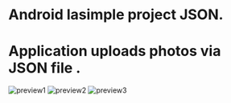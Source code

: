 # Android lasimple project JSON.
# Application uploads photos via JSON file .
![preview1](https://github.com/dmitriykotov333/JsonSimple/blob/master/ezgif.com-video-to-gif22.gif)
![preview2](https://github.com/dmitriykotov333/JsonSimple/blob/master/ezgif.com-video-to-gif33.gif)
![preview3](https://github.com/dmitriykotov333/JsonSimple/blob/master/ezgif.com-video-to-gif11.gif)
